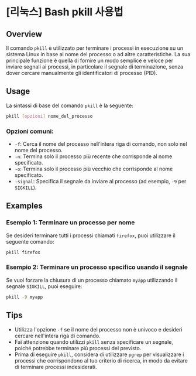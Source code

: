 # [리눅스] Bash pkill 사용법

## Overview
Il comando `pkill` è utilizzato per terminare i processi in esecuzione su un sistema Linux in base al nome del processo o ad altre caratteristiche. La sua principale funzione è quella di fornire un modo semplice e veloce per inviare segnali ai processi, in particolare il segnale di terminazione, senza dover cercare manualmente gli identificatori di processo (PID).

## Usage
La sintassi di base del comando `pkill` è la seguente:

```bash
pkill [opzioni] nome_del_processo
```

### Opzioni comuni:
- `-f`: Cerca il nome del processo nell'intera riga di comando, non solo nel nome del processo.
- `-n`: Termina solo il processo più recente che corrisponde al nome specificato.
- `-o`: Termina solo il processo più vecchio che corrisponde al nome specificato.
- `-signal`: Specifica il segnale da inviare al processo (ad esempio, `-9` per `SIGKILL`).

## Examples
### Esempio 1: Terminare un processo per nome
Se desideri terminare tutti i processi chiamati `firefox`, puoi utilizzare il seguente comando:

```bash
pkill firefox
```

### Esempio 2: Terminare un processo specifico usando il segnale
Se vuoi forzare la chiusura di un processo chiamato `myapp` utilizzando il segnale `SIGKILL`, puoi eseguire:

```bash
pkill -9 myapp
```

## Tips
- Utilizza l'opzione `-f` se il nome del processo non è univoco e desideri cercare nell'intera riga di comando.
- Fai attenzione quando utilizzi `pkill` senza specificare un segnale, poiché potrebbe terminare più processi del previsto.
- Prima di eseguire `pkill`, considera di utilizzare `pgrep` per visualizzare i processi che corrispondono al tuo criterio di ricerca, in modo da evitare di terminare processi indesiderati.